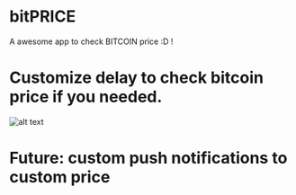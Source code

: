 # bitPRICE
A awesome app to check BITCOIN price :D !

# Customize delay to check bitcoin price if you needed.

![alt text](https://image.prntscr.com/image/AYqDfAQ3TQirku-dIr2f9g.png)

# Future: custom push notifications to custom price
